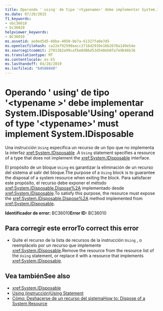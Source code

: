 ```yaml
---
title: Operando ' using' de tipo '<typename>' debe implementar System.IDisposable
ms.date: 07/20/2015
f1_keywords:
- vbc36010
- bc36010
helpviewer_keywords:
- BC36010
ms.assetid: ae9ed5d5-68ba-4950-bb7a-61327fa0e7d5
ms.openlocfilehash: ca22ef92598eacc3716d2910e16b2678a149e54e
ms.sourcegitcommit: 2701302a99cafbe0d86d53d540eb0fa7e9b46b36
ms.translationtype: MT
ms.contentlocale: es-ES
ms.lasthandoff: 04/28/2019
ms.locfileid: "64588840"
---
```

# <a name="using-operand-of-type-typename-must-implement-systemidisposable"></a><span data-ttu-id="af13c-102">Operando ' using' de tipo '\<typename >' debe implementar System.IDisposable</span><span class="sxs-lookup"><span data-stu-id="af13c-102">'Using' operand of type '\<typename>' must implement System.IDisposable</span></span>
<span data-ttu-id="af13c-103">Una instrucción `Using` especifica un recurso de un tipo que no implementa la interfaz <xref:System.IDisposable> .</span><span class="sxs-lookup"><span data-stu-id="af13c-103">A `Using` statement specifies a resource of a type that does not implement the <xref:System.IDisposable> interface.</span></span>  
  
 <span data-ttu-id="af13c-104">El propósito de un bloque `Using` es garantizar la eliminación de un recurso del sistema al salir del bloque.</span><span class="sxs-lookup"><span data-stu-id="af13c-104">The purpose of a `Using` block is to guarantee the disposal of a system resource when exiting the block.</span></span> <span data-ttu-id="af13c-105">Para satisfacer este propósito, el recurso debe exponer el método <xref:System.IDisposable.Dispose%2A> implementado desde <xref:System.IDisposable>.</span><span class="sxs-lookup"><span data-stu-id="af13c-105">To satisfy this purpose, the resource must expose the <xref:System.IDisposable.Dispose%2A> method implemented from <xref:System.IDisposable>.</span></span>  
  
 <span data-ttu-id="af13c-106">**Identificador de error:** BC36010</span><span class="sxs-lookup"><span data-stu-id="af13c-106">**Error ID:** BC36010</span></span>  
  
## <a name="to-correct-this-error"></a><span data-ttu-id="af13c-107">Para corregir este error</span><span class="sxs-lookup"><span data-stu-id="af13c-107">To correct this error</span></span>  
  
- <span data-ttu-id="af13c-108">Quite el recurso de la lista de recursos de la instrucción `Using` , o reemplácelo por un recurso que implemente <xref:System.IDisposable>.</span><span class="sxs-lookup"><span data-stu-id="af13c-108">Remove the resource from the resource list of the `Using` statement, or replace it with a resource that implements <xref:System.IDisposable>.</span></span>  
  
## <a name="see-also"></a><span data-ttu-id="af13c-109">Vea también</span><span class="sxs-lookup"><span data-stu-id="af13c-109">See also</span></span>

- <xref:System.IDisposable>
- [<span data-ttu-id="af13c-110">Using (instrucción)</span><span class="sxs-lookup"><span data-stu-id="af13c-110">Using Statement</span></span>](../../visual-basic/language-reference/statements/using-statement.md)
- [<span data-ttu-id="af13c-111">Cómo: Deshacerse de un recurso del sistema</span><span class="sxs-lookup"><span data-stu-id="af13c-111">How to: Dispose of a System Resource</span></span>](../../visual-basic/programming-guide/language-features/control-flow/how-to-dispose-of-a-system-resource.md)

